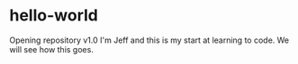 # hello-world
Opening repository v1.0
I'm Jeff and this is my start at learning to code.
We will see how this goes.
